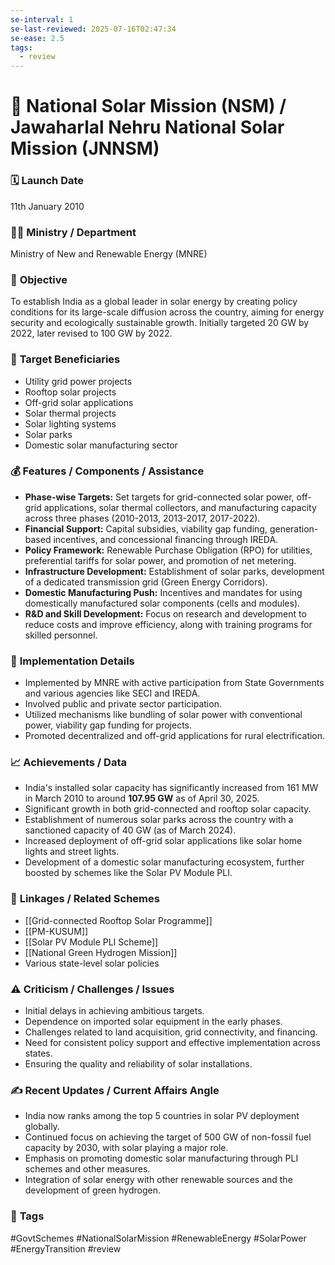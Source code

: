 ```yaml
---
se-interval: 1
se-last-reviewed: 2025-07-16T02:47:34
se-ease: 2.5
tags:
  - review
---
```


# 📌 National Solar Mission (NSM) / Jawaharlal Nehru National Solar Mission (JNNSM)

### 🗓️ **Launch Date**
11th January 2010

### 🧑‍🏫 **Ministry / Department**
Ministry of New and Renewable Energy (MNRE)

### 🎯 **Objective**
To establish India as a global leader in solar energy by creating policy conditions for its large-scale diffusion across the country, aiming for energy security and ecologically sustainable growth. Initially targeted 20 GW by 2022, later revised to 100 GW by 2022.

### 👥 **Target Beneficiaries**
- Utility grid power projects
- Rooftop solar projects
- Off-grid solar applications
- Solar thermal projects
- Solar lighting systems
- Solar parks
- Domestic solar manufacturing sector

### 💰 **Features / Components / Assistance**
- **Phase-wise Targets:** Set targets for grid-connected solar power, off-grid applications, solar thermal collectors, and manufacturing capacity across three phases (2010-2013, 2013-2017, 2017-2022).
- **Financial Support:** Capital subsidies, viability gap funding, generation-based incentives, and concessional financing through IREDA.
- **Policy Framework:** Renewable Purchase Obligation (RPO) for utilities, preferential tariffs for solar power, and promotion of net metering.
- **Infrastructure Development:** Establishment of solar parks, development of a dedicated transmission grid (Green Energy Corridors).
- **Domestic Manufacturing Push:** Incentives and mandates for using domestically manufactured solar components (cells and modules).
- **R&D and Skill Development:** Focus on research and development to reduce costs and improve efficiency, along with training programs for skilled personnel.

### 📍 **Implementation Details**
- Implemented by MNRE with active participation from State Governments and various agencies like SECI and IREDA.
- Involved public and private sector participation.
- Utilized mechanisms like bundling of solar power with conventional power, viability gap funding for projects.
- Promoted decentralized and off-grid applications for rural electrification.

### 📈 **Achievements / Data**
- India's installed solar capacity has significantly increased from 161 MW in March 2010 to around **107.95 GW** as of April 30, 2025.
- Significant growth in both grid-connected and rooftop solar capacity.
- Establishment of numerous solar parks across the country with a sanctioned capacity of 40 GW (as of March 2024).
- Increased deployment of off-grid solar applications like solar home lights and street lights.
- Development of a domestic solar manufacturing ecosystem, further boosted by schemes like the Solar PV Module PLI.

### 🧩 **Linkages / Related Schemes**
- [[Grid-connected Rooftop Solar Programme]]
- [[PM-KUSUM]]
- [[Solar PV Module PLI Scheme]]
- [[National Green Hydrogen Mission]]
- Various state-level solar policies

### ⚠️ **Criticism / Challenges / Issues**
- Initial delays in achieving ambitious targets.
- Dependence on imported solar equipment in the early phases.
- Challenges related to land acquisition, grid connectivity, and financing.
- Need for consistent policy support and effective implementation across states.
- Ensuring the quality and reliability of solar installations.

### ✍️ **Recent Updates / Current Affairs Angle**
- India now ranks among the top 5 countries in solar PV deployment globally.
- Continued focus on achieving the target of 500 GW of non-fossil fuel capacity by 2030, with solar playing a major role.
- Emphasis on promoting domestic solar manufacturing through PLI schemes and other measures.
- Integration of solar energy with other renewable sources and the development of green hydrogen.

### 🔗 **Tags**
#GovtSchemes #NationalSolarMission #RenewableEnergy #SolarPower #EnergyTransition
#review